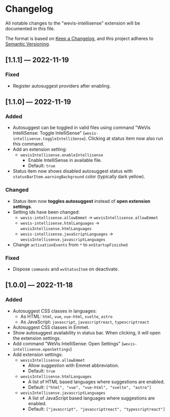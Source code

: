 # Changelog

All notable changes to the "wevis-intellisense" extension will be documented in this file.

The format is based on [Keep a Changelog](https://keepachangelog.com/en/1.0.0/),
and this project adheres to [Semantic Versioning](https://semver.org/spec/v2.0.0.html).

## [1.1.1] — 2022-11-19

### Fixed

- Register autosuggest providers after enabling.

## [1.1.0] — 2022-11-19

### Added

- Autosuggest can be toggled in valid files using command "WeVis IntelliSense: Toggle IntelliSense" (`wevis-intellisense.toggleIntelliSense`). Clicking at status item now also run this command.
- Add an extension setting:
  - `wevisIntellisense.enableIntellisense`
    - Enable IntelliSense in available file.
    - Default: `true`
- Status item now shows disabled autosuggest status with `statusBarItem.warningBackground` color (typically dark yellow).

### Changed

- Status item now **toggles autosuggest** instead of **open extension settings**.
- Setting ids have been changed:
  - `wevis-intellisense.allowEmmet` -> `wevisIntellisense.allowEmmet`
  - `wevis-intellisense.htmlLanguages` -> `wevisIntellisense.htmlLanguages`
  - `wevis-intellisense.javaScriptLanguages` -> `wevisIntellisense.javascriptLanguages`
- Change `activationEvents` from `*` to `onStartupFinished`

### Fixed

- Dispose `commands` and `wvStatusItem` on deactivate.

## [1.0.0] — 2022-11-18

### Added

- Autosuggest CSS classes in languages:
  - As HTML: `html`, `vue`, `vue-html`, `svelte`, `astro`
  - As JavaScript: `javascript`, `javascriptreact`, `typescriptreact`
- Autosuggest CSS classes in Emmet.
- Show autosuggest availability in status bar. When clicking, it will open the extension settings.
- Add command "WeVis IntelliSense: Open Settings" (`wevis-intellisense.openSettings`)
- Add extension settings:
  - `wevisIntellisense.allowEmmet`
    - Allow suggestion with Emmet abbreviation.
    - Default: `true`
  - `wevisIntellisense.htmlLanguages`
    - A list of HTML based languages where suggestions are enabled.
    - Default: `["html", "vue", "vue-html", "svelte", "astro"]`
  - `wevisIntellisense.javascriptLanguages`
    - A list of JavaScript based languages where suggestions are enabled.
    - Default: `["javascript", "javascriptreact", "typescriptreact"]`
